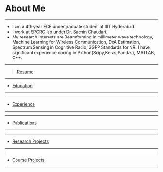 # About Me

---

* I am a 4th year ECE undergraduate student at IIIT Hyderabad. 
* I work at SPCRC lab under Dr. Sachin Chaudari. 
* My research Interests are Beamforming in millimeter wave technology, Machine Learning for Wireless Communication, DoA Estimation, Spectrum Sensing in Cognitive Radio, 3GPP Standards for NR. I have significant experience coding in Python(Scipy,Keras,Pandas), MATLAB, C++. 
---
> [Resume](/pdf/Dara_SaiKrishnaCharanResume.pdf)

---
* [Education](/Education)
---
---
* [Experience](/Experience)
---


---
* [Publications](/Publication)
---


---
* [Research Projects](/ResearchProjects)
---
---
* [Course Projects](/CourseProjects)
---
